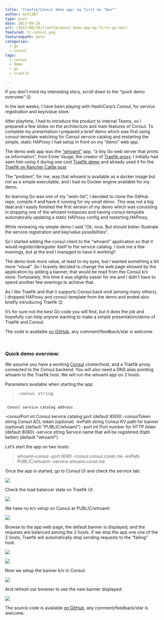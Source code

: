 ```yaml
---
title: 'Traefik/Consul demo app: my first Go “dev”'
author: mch1307
type: post
date: 2017-08-20
url: /2017/08/20/traefikconsul-demo-app-my-first-go-dev/
featured: tr-consul.png
featuredpath: date
categories:
  - go
  - consul
tags:
  - consul
  - demo
  - go
  - traefik

---
```

If you don&#8217;t mind my interesting story, scroll down to the &#8220;quick demo overview&#8221; 😉

In the last weeks, I have been playing with HashiCorp&#8217;s Consul, for service registration and key/value store.

After playtime, I had to introduce the product to internal Teams, so I prepared a few slides on the architecture and main features of Consul. To complete my presentation I prepared a brief demo which was first using consul-template watching for Consul service catalog and restarting the simple, static HAProxy I had setup in front on my &#8220;demo&#8221; web app.

The demo web app was the [&#8220;whoamI&#8221;][1] app, &#8220;a tiny Go web server that prints os information&#8221;, from Emile Vauge, the creator of [Traefik proxy][2]. I initially had seen him using it during one cool [Traefik demo][3] and already used it for the [Traefik on Rancher Cattle post][4]

The &#8220;problem&#8221;, for me, was that whoamI is available as a docker image but not as a simple executable, and I had no Docker engine available for my demo.

As learning Go was one of my &#8220;wish-list&#8221;, I decided to clone the GitHub repo, compile it and have it running for my small demo. This was not a big deal and I easily finished the first version of my demo which was consisting in stopping one of the whoamI instances and having consul-template automatically updating a static HAProxy config and restarting HAProxy.

While reviewing my simple demo I said &#8220;Ok, nice. But should better illustrate the service registration and key/value possibilities&#8221;.

So I started adding the consul client to the &#8220;whoamI&#8221; application so that it would register/deregister itself to the service catalog. I took me a few evenings, but at the end I managed to have it working!!

The demo took more value, at least to my eyes, but I wanted something a bit more &#8220;visual&#8221;. So I bravely decided to change the web page showed by the application by adding a banner, that would be read from the Consul k/v store. Fortunately, this time it was slightly easier for me and I didn&#8217;t have to spend another few evenings to achieve that.

As I like Traefik and that it supports Consul back-end (among many others), I dropped HAProxy and consul-template from the demo and ended also briefly introducing Traefik 😉

It&#8217;s for sure not the best Go code you will find, but it does the job and hopefully can help anyone wanting to make a simple presentation/demo of Traefik and Consul.

The code is available [on GitHub][5], any comment/feedback/star is welcome.

&nbsp;

### **Quick demo overview:**

We assume you have a working [Consul][6] cluster/host, and a Traefik proxy connected to the Consul backend. You will also need a DNS alias pointing whoami to the Traefik host. We will run the whoamI app on 2 hosts.

Parameters available when starting the app:

> <pre>-consul string
     Consul service catalog address
 -consulPort int
     Consul service catalog port (default 8500)
 -consulToken string
     Consul ACL token (optional)
 -kvPath string
     Consul KV path for banner (optional) (default "PUBLIC/whoamI")
 -port int
     Port number for HTTP listen (default 8080)
 -service string
     Service name that will be registered (fqdn better) (default "whoamI")</pre>

Let&#8217;s start the app on two hosts:

> whoamI-consul -port 8080 -consul consul.csnet.me -kvPath PUBLIC/whoamI -service whoami.csnet.me

Once the app is started, go to Consul UI and check the service tab:

![](/wp-content/uploads/2017/08/screen-shot-08-22-17-at-08-12-am.png)

Check the load balancer state on Traefik UI:

![](/wp-content/uploads/2017/08/screen-shot-08-22-17-at-08-22-am.png)

We have no k/v setup on Consul at PUBLIC/whoamI:

![](/wp-content/uploads/2017/08/screen-shot-08-20-17-at-09-08-pm.png)

Browse to the app web page, the default banner is displayed, and the requests are balanced among the 2 hosts. If we stop the app one one of the 2 hosts, Traefik will automatically stop sending requests to the &#8220;failing&#8221; host.

![](/wp-content/uploads/2017/08/screen-shot-08-22-17-at-08-30-am.png)

![](/wp-content/uploads/2017/08/screen-shot-08-22-17-at-08-30-am-001.png)

Now we setup the banner k/v in Consul:

![](/wp-content/uploads/2017/08/screen-shot-08-20-17-at-09-07-pm.png)

And refresh our browser to see the new banner displayed:

![](/wp-content/uploads/2017/08/screen-shot-08-22-17-at-08-33-am.png)

The source code is available [on GitHub][5], any comment/feedback/star is welcome.

&nbsp;

 [1]: https://github.com/emilevauge/whoamI
 [2]: http://traefik.io
 [3]: https://youtu.be/QvAz9mVx5TI
 [4]: http://blog.csnet.me/2017/07/11/rancher-traefik/
 [5]: https://github.com/mch1307/whoamI-consul
 [6]: https://www.consul.io/